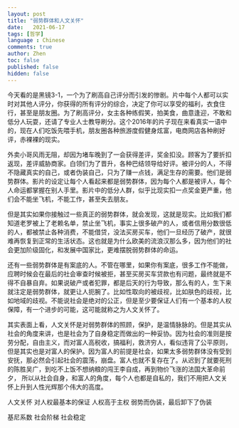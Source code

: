 ```yaml
---
layout: post
title: "弱势群体和人文关怀"
date:   2021-06-17
tags: [哲学]
language : Chinese
comments: true
author: Zhen
toc: false
published: false
hidden: false
---
```

今天看的是黑镜3-1，一个为了刷高自己评分而引发的惨剧。片中每个人都可以实时对其他人评分，你获得的所有评分的综合，决定了你可以享受的福利，衣食住行，甚至是朋友圈。为了刷高评分，女主各种练假笑，拍美食，曲意逢迎，不敢和低分人玩耍，还请了专业人士教导刷分。这个2016年的片子现在来看真实一语中的，现在人们吃饭先喂手机，朋友圈各种旅游度假健身炫富，电商网店各种刷好评，赤裸裸的现实。

外卖小哥风雨无阻，却因为堵车晚到了一会获得差评，奖金扣没。顾客为了要折扣返现，差评威胁商家。白领们为了晋升，各种巴结领导给好评。被评分的人，不得不隐藏真实的自己，或者伪装自己，只为了赚一点钱，满足生存的需要。他们是弱势群体。影片的设定让每个人看起来都是弱势群体，因为每个人都是被评人，每个人命运都掌握在别人手里。影片中的低分人群，似乎比现实扣一点奖金更严重，他们会不能坐飞机，不能工作，甚至失去朋友。

但是其实如果你接触过一些真正的弱势群体，就会发现，这就是现实。比如我们都知道老罗被上了老赖名单，禁止坐飞机，事实上很多破产的人，或者信用分数很低的人，都被禁止各种消费，不能借贷，没法买房买车，他们一旦经历了破产，就很难再恢复到正常的生活状态。这也就是为什么欧美的流浪汉那么多，因为他们的社会更加阶级固化，和发展中国家比，更难摆脱弱势群体的命运。

还有一些弱势群体是有案底的人。不管在哪里，如果你有案底，很多工作不能做，应聘时候会在最后的社会审查时候被拒，甚至买房买车贷款也有问题，最终就是不得不自暴自弃。如果说破产或者犯罪，都是后天的行为导致，那么有的人，生下来就注定是弱势群体，就更让人扼腕了。比如性取向的被歧视，比如肤色的歧视，比如地域的歧视。不能说社会是绝对的公正，但是至少要保证人们有一个基本的人权保障，有一个进步的可能，这可能就称之为人文关怀了。

其实表面上看，人文关怀是对弱势群体的照顾，保护，是温情脉脉的。但是其实从社会的角度来讲，也是社会为了自身稳定而做出的一种妥协。因为社会的准则是按劳分配，自由主义，而对富人高税收，搞福利，救济穷人，看似违背了公平原则，但是其实也是对富人的保护。因为富人的前提是社会，如果太多弱势群体没有受到安抚，那必然会引起社会的震荡，崩盘。富人也就不复存在了。从迟到了就要死刑的陈胜吴广，到吃不上饭不想纳粮的闯王李自成，再到物价飞涨的法国大革命前夕，
所以从社会自身，和富人的角度，每个人也都是自私的，我们不用把人文关怀上升到人性光辉那个伟大的高度。

人文关怀 对人权最基本的保证 人权高于主权
弱势而伪装，最后卸下了伪装
   

基尼系数 社会阶梯
社会稳定

<!--stackedit_data:
eyJoaXN0b3J5IjpbMTI0MTkyMjEyMCw1MTIxMjQzODAsLTE0Nj
QyNTAwMTBdfQ==
-->